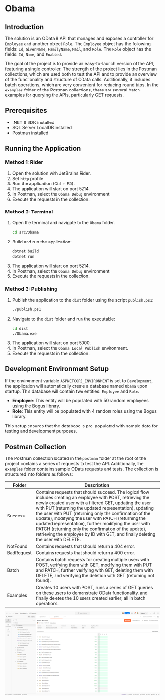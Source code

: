 # Obama

## Introduction

The solution is an OData 8 API that manages and exposes a controller for `Employee` and another object `Role`. The `Employee` object has the following fields: `Id`, `GivenName`, `FamilyName`, `Mail`, and `Role`. The `Role` object has the fields: `Id`, `Name`, and `Enabled`.

The goal of the project is to provide an easy-to-launch version of the API, featuring a single controller. The strength of the project lies in the Postman collections, which are used both to test the API and to provide an overview of the functionality and structure of OData calls. Additionally, it includes batch operations, which are very convenient for reducing round trips. In the `examples` folder of the Postman collections, there are several batch examples for querying the APIs, particularly GET requests.

## Prerequisites

- .NET 8 SDK installed
- SQL Server LocalDB installed
- Postman installed

## Running the Application

### Method 1: Rider

1. Open the solution with JetBrains Rider.
2. Set `http` profile
3. Run the application (Ctrl + F5).
4. The application will start on port 5214.
5. In Postman, select the `Obama Debug` environment.
6. Execute the requests in the collection.

### Method 2: Terminal

1. Open the terminal and navigate to the `Obama` folder.
    ```sh
    cd src/Obama
    ```
2. Build and run the application:
    ```sh
    dotnet build
    dotnet run
    ```
3. The application will start on port 5214.
4. In Postman, select the `Obama Debug` environment.
5. Execute the requests in the collection.

### Method 3: Publishing

1. Publish the application to the `dist` folder using the script `publish.ps1`:
    ```sh
    ./publish.ps1
    ```
2. Navigate to the `dist` folder and run the executable:
    ```sh
    cd dist
    ./Obama.exe
    ```
3. The application will start on port 5000.
4. In Postman, select the `Obama Local Publish` environment.
5. Execute the requests in the collection.

## Development Environment Setup

If the environment variable `ASPNETCORE_ENVIRONMENT` is set to `Development`, the application will automatically create a database named `Obama` upon startup. This database will contain two entities: `Employee` and `Role`.

- **Employee**: This entity will be populated with 50 random employees using the Bogus library.
- **Role**: This entity will be populated with 4 random roles using the Bogus library.

This setup ensures that the database is pre-populated with sample data for testing and development purposes.

## Postman Collection

The Postman collection located in the `postman` folder at the root of the project contains a series of requests to test the API. Additionally, the `examples` folder contains sample OData requests and tests. The collection is structured into folders as follows:

| Folder    | Description |
|-----------|-------------|
| Success   | Contains requests that should succeed. The logical flow includes creating an employee with POST, retrieving the newly created user with a filtered GET, updating the user with PUT (returning the updated representation), updating the user with PUT (returning only the confirmation of the update), modifying the user with PATCH (returning the updated representation), further modifying the user with PATCH (returning only the confirmation of the update), retrieving the employee by ID with GET, and finally deleting the user with DELETE. |
| NotFound  | Contains requests that should return a 404 error. |
| BadRequest| Contains requests that should return a 400 error. |
| Batch     | Contains batch requests for creating multiple users with POST, verifying them with GET, modifying them with PUT and PATCH, further verifying with GET, deleting them with DELETE, and verifying the deletion with GET (returning not found). |
| Examples  | Creates 10 users with POST, runs a series of GET queries on these users to demonstrate OData functionality, and finally deletes the 10 users created earlier, all in batch operations. |

![Postman Overview](./assets/postman-overview.png)
